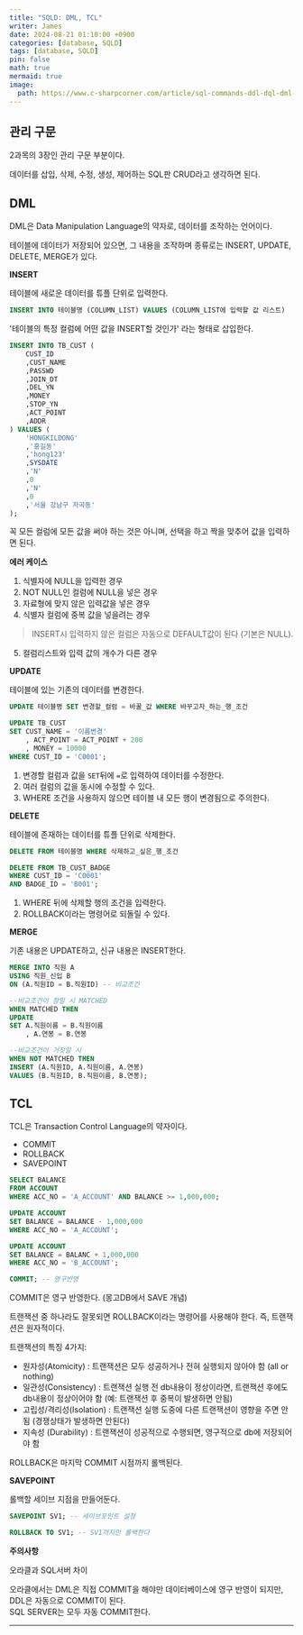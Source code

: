 ```yaml
---
title: "SQLD: DML, TCL"
writer: James
date: 2024-08-21 01:10:00 +0900
categories: [database, SQLD]
tags: [database, SQLD]
pin: false
math: true
mermaid: true
image:
  path: https://www.c-sharpcorner.com/article/sql-commands-ddl-dql-dml-dcl-tcl-with-examples/Images/SQL_Diagram.drawio.png
---
```


## 관리 구문  

2과목의 3장인 관리 구문 부분이다.  

데이터를 삽입, 삭제, 수정, 생성, 제어하는 SQL판 CRUD라고 생각하면 된다.  

## DML  

DML은 Data Manipulation Language의 약자로, 데이터를 조작하는 언어이다.  

테이블에 데이터가 저장되어 있으면, 그 내용을 조작하며 종류로는 INSERT, UPDATE, DELETE, MERGE가 있다.  

**INSERT**  

테이블에 새로운 데이터를 튜플 단위로 입력한다.  

```sql
INSERT INTO 테이블명 (COLUMN_LIST) VALUES (COLUMN_LIST에 입력할 값 리스트)
```

'테이블의 특정 컬럼에 어떤 값을 INSERT할 것인가' 라는 형태로 삽입한다.  

```sql
INSERT INTO TB_CUST (
    CUST_ID
    ,CUST_NAME
    ,PASSWD
    ,JOIN_DT
    ,DEL_YN
    ,MONEY
    ,STOP_YN
    ,ACT_POINT
    ,ADDR
) VALUES (
    'HONGKILDONG'
    ,'홍길동'
    ,'hong123'
    ,SYSDATE
    ,'N'
    ,0
    ,'N'
    ,0
    ,'서울 강남구 자곡동'
);
```

꼭 모든 컬럼에 모든 값을 써야 하는 것은 아니며, 선택을 하고 짝을 맞추어 값을 입력하면 된다.  

**에러 케이스**  

1. 식별자에 NULL을 입력한 경우  
2. NOT NULL인 컬럼에 NULL을 넣은 경우  
3. 자료형에 맞지 않은 입력값을 넣은 경우  
4. 식별자 컬럼에 중복 값을 넣을려는 경우  
> INSERT시 입력하지 않은 컬럼은 자동으로 DEFAULT값이 된다 (기본은 NULL).  
5. 컬럼리스트와 입력 값의 개수가 다른 경우  
   

**UPDATE**  

테이블에 있는 기존의 데이터를 변경한다.  

```sql
UPDATE 테이블명 SET 변경할_컬럼 = 바꿀_값 WHERE 바꾸고자_하는_행_조건
```  

```sql
UPDATE TB_CUST
SET CUST_NAME = '이름변경'
    , ACT_POINT = ACT_POINT + 200
    , MONEY = 10000
WHERE CUST_ID = 'C0001';
```

1. 변경할 컬럼과 값을 `SET`뒤에 `=`로 입력하여 데이터를 수정한다.  
2. 여러 컬럼의 값을 동시에 수정할 수 있다.  
3. WHERE 조건을 사용하지 않으면 테이블 내 모든 행이 변경됨으로 주의한다.  

**DELETE**  

테이블에 존재하는 데이터를 튜플 단위로 삭제한다.  

```sql
DELETE FROM 테이블명 WHERE 삭제하고_싶은_행_조건
```

```sql
DELETE FROM TB_CUST_BADGE
WHERE CUST_ID = 'C0001'
AND BADGE_ID = 'B001';
```

1. WHERE 뒤에 삭제할 행의 조건을 입력한다.  
2. ROLLBACK이라는 명령어로 되돌릴 수 있다.  

**MERGE**  

기존 내용은 UPDATE하고, 신규 내용은 INSERT한다.  

```sql
MERGE INTO 직원 A
USING 직원_신입 B
ON (A.직원ID = B.직원ID) -- 비교조건

--비교조건이 참일 시 MATCHED
WHEN MATCHED THEN
UPDATE
SET A.직원이름 = B.직원이름
    , A.연봉 = B.연봉

--비교조건이 거짓일 시 
WHEN NOT MATCHED THEN  
INSERT (A.직원ID, A.직원이름, A.연봉)
VALUES (B.직원ID, B.직원이름, B.연봉);
```

## TCL  

TCL은 Transaction Control Language의 약자이다.  

- COMMIT  
- ROLLBACK
- SAVEPOINT  

```sql
SELECT BALANCE
FROM ACCOUNT 
WHERE ACC_NO = 'A_ACCOUNT' AND BALANCE >= 1,000,000;

UPDATE ACCOUNT 
SET BALANCE = BALANCE - 1,000,000
WHERE ACC_NO = 'A_ACCOUNT';

UPDATE ACCOUNT 
SET BALANCE = BALANC + 1,000,000
WHERE ACC_NO = 'B_ACCOUNT';

COMMIT; -- 영구반영
```

COMMIT은 영구 반영한다. (몽고DB에서 SAVE 개념)  

트랜잭션 중 하나라도 잘못되면 ROLLBACK이라는 명령어를 사용해야 한다. 즉, 트랜잭션은 원자적이다.  

트랜잭션의 특징 4가지:  

- 원자성(Atomicity) : 트랜잭션은 모두 성공하거나 전혀 실행되지 않아야 함 (all or nothing)
- 일관성(Consistency) : 트랜잭션 실행 전 db내용이 정상이라면, 트랜잭션 후에도 db내용이 정상이어야 함 (예: 트랜잭션 후 중복이 발생하면 안됨)   
- 고립성/격리성(Isolation) : 트랜잭션 실행 도중에 다른 트랜잭션이 영향을 주면 안됨 (경쟁상태가 발생하면 안된다)
- 지속성 (Durability) : 트랜잭션이 성공적으로 수행되면, 영구적으로 db에 저장되어야 함   

ROLLBACK은 마지막 COMMIT 시점까지 롤백된다.  

**SAVEPOINT**  

롤백할 세이브 지점을 만들어둔다.  

```sql
SAVEPOINT SV1; -- 세이브포인트 설정 

ROLLBACK TO SV1; -- SV1까지만 롤백한다  
```

**주의사항**  

오라클과 SQL서버 차이  

오라클에서는 DML은 직접 COMMIT을 해야만 데이터베이스에 영구 반영이 되지만, DDL은 자동으로 COMMIT이 된다.  
SQL SERVER는 모두 자동 COMMIT한다.  

--- 